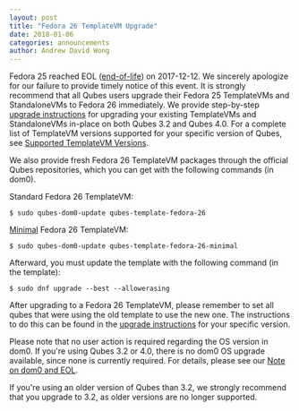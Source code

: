 ```yaml
---
layout: post
title: "Fedora 26 TemplateVM Upgrade"
date: 2018-01-06
categories: announcements
author: Andrew David Wong
---
```


Fedora 25 reached EOL ([end-of-life]) on 2017-12-12. We sincerely
apologize for our failure to provide timely notice of this event. It
is strongly recommend that all Qubes users upgrade their Fedora 25
TemplateVMs and StandaloneVMs to Fedora 26 immediately. We provide
step-by-step [upgrade instructions] for upgrading your existing
TemplateVMs and StandaloneVMs in-place on both Qubes 3.2 and Qubes
4.0. For a complete list of TemplateVM versions supported for your
specific version of Qubes, see [Supported TemplateVM Versions].

We also provide fresh Fedora 26 TemplateVM packages through the
official Qubes repositories, which you can get with the following
commands (in dom0).

Standard Fedora 26 TemplateVM:

    $ sudo qubes-dom0-update qubes-template-fedora-26

[Minimal] Fedora 26 TemplateVM:

    $ sudo qubes-dom0-update qubes-template-fedora-26-minimal

Afterward, you must update the template with the following command
(in the template):

    $ sudo dnf upgrade --best --allowerasing

After upgrading to a Fedora 26 TemplateVM, please remember to set all
qubes that were using the old template to use the new one. The
instructions to do this can be found in the [upgrade instructions]
for your specific version.

Please note that no user action is required regarding the OS version
in dom0. If you're using Qubes 3.2 or 4.0, there is no dom0 OS
upgrade available, since none is currently required. For details,
please see our [Note on dom0 and EOL].

If you're using an older version of Qubes than 3.2, we strongly
recommend that you upgrade to 3.2, as older versions are no longer
supported.


[end-of-life]: https://fedoraproject.org/wiki/Fedora_Release_Life_Cycle#Maintenance_Schedule
[upgrade instructions]: /doc/template/fedora/upgrade-25-to-26/
[Supported TemplateVM Versions]: /doc/supported-versions/#templatevms
[Minimal]: /doc/templates/fedora-minimal/
[Note on dom0 and EOL]: /doc/supported-versions/#note-on-dom0-and-eol

